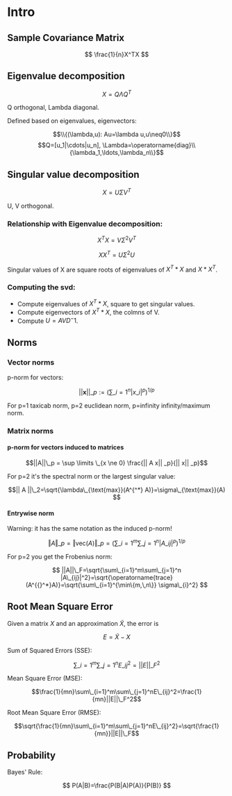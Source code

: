 Intro
===

Sample Covariance Matrix
---

$$ \frac{1}{n}X^TX $$

Eigenvalue decomposition
---

$$ X=Q\Lambda Q^T $$

Q orthogonal, Lambda diagonal.

Defined based on eigenvalues, eigenvectors:

$$\\{(\lambda,u): Au=\lambda u,u\neq0\\}$$
$$Q=[u_1|\cdots|u_n], \Lambda=\operatorname{diag}\\{\lambda_1,\ldots,\lambda_n\\}$$

Singular value decomposition
---

$$ X=U\Sigma V^T $$

U, V orthogonal.

### Relationship with Eigenvalue decomposition:

$$ X^TX=V\Sigma^2V^T $$

$$ XX^T=U\Sigma^2U$$

Singular values of X are square roots of eigenvalues of $X^T*X$ and $X*X^T$.

### Computing the svd:

* Compute eigenvalues of $X^T*X$, square to get singular values.
* Compute eigenvectors of $X^T*X$, the colmns of V.
* Compute $U=AVD^-1$.

Norms
---

### Vector norms

p-norm for vectors:

$$||\mathbf{x}||\_p := \bigg( \sum\_{i=1}^n |x\_i|^p \bigg)^{1/p}$$

For p=1 taxicab norm, p=2 euclidean norm, p=infinity infinity/maximum norm.

### Matrix norms

#### p-norm for vectors induced to matrices

$$||A||\_p = \sup \limits \_{x \ne 0} \frac{|| A x|| _p}{|| x|| _p}$$

For p=2 it's the spectral norm or the largest singular value:

$$|| A ||\_2=\sqrt{\lambda\_{\text{max}}(A^{^*} A)}=\sigma\_{\text{max}}(A) $$

#### Entrywise norm

Warning: it has the same notation as the induced p-norm!

$$\Vert A \Vert\_{p} = \Vert \mathrm{vec}(A) \Vert\_{p} = \left( \sum\_{i=1}^m \sum\_{j=1}^n |A\_{ij}|^p \right)^{1/p}$$ 

For p=2 you get the Frobenius norm:

$$ ||A||\_F=\sqrt{\sum\_{i=1}^m\sum\_{j=1}^n |A\_{ij}|^2}=\sqrt{\operatorname{trace}(A^{{}^*}A)}=\sqrt{\sum\_{i=1}^{\min\{m,\,n\}} \sigma\_{i}^2} $$


Root Mean Square Error
---

Given a matrix $X$ and an approximation $\tilde{X}$, the error is

$$E=\tilde{X}-X$$

Sum of Squared Errors (SSE):

$$\sum\_{i=1}^m\sum\_{j=1}^nE\_{ij}^2=||E||\_F^2$$

Mean Square Error (MSE):

$$\frac{1}{mn}\sum\_{i=1}^m\sum\_{j=1}^nE\_{ij}^2=\frac{1}{mn}||E||\_F^2$$

Root Mean Square Error (RMSE):

$$\sqrt{\frac{1}{mn}\sum\_{i=1}^m\sum\_{j=1}^nE\_{ij}^2}=\sqrt{\frac{1}{mn}}||E||\_F$$

Probability
---

Bayes' Rule:

$$ P(A|B)=\frac{P(B|A)P(A)}{P(B)} $$
